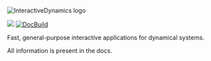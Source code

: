 ![InteractiveDynamics logo](https://raw.githubusercontent.com/JuliaDynamics/JuliaDynamics/master/videos/interact/interactive_chaos_logo.gif?raw=true)

[![](https://img.shields.io/badge/docs-latest-blue.svg)](https://JuliaDynamics.github.io/InteractiveDynamics.jl/dev)
[![DocBuild](https://github.com/juliadynamics/InteractiveDynamics.jl/workflows/CI/badge.svg)](https://github.com/JuliaDynamics/InteractiveDynamics.jl/actions)

Fast, general-purpose interactive applications for dynamical systems.

All information is present in the docs.
